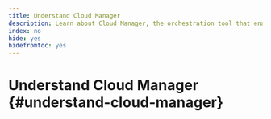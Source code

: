 ```yaml
---
title: Understand Cloud Manager
description: Learn about Cloud Manager, the orchestration tool that enables theme download and deployment.
index: no
hide: yes
hidefromtoc: yes
---
```


# Understand Cloud Manager {#understand-cloud-manager}
